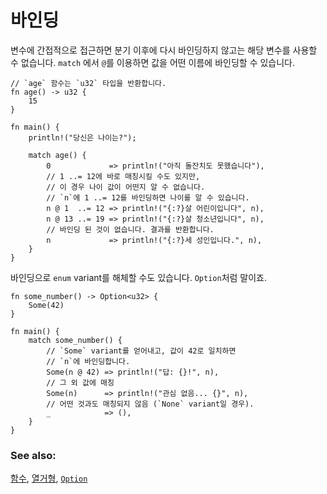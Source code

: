 # 바인딩

변수에 간접적으로 접근하면 분기 이후에 다시 바인딩하지 않고는
해당 변수를 사용할 수 없습니다. `match` 에서 `@`를 이용하면
값을 어떤 이름에 바인딩할 수 있습니다.

```rust,editable
// `age` 함수는 `u32` 타입을 반환합니다.
fn age() -> u32 {
    15
}

fn main() {
    println!("당신은 나이는?");

    match age() {
        0             => println!("아직 돌잔치도 못했습니다"),
        // 1 ..= 12에 바로 매칭시킬 수도 있지만,
        // 이 경우 나이 값이 어떤지 알 수 없습니다.
        // `n`에 1 ..= 12를 바인딩하면 나이를 알 수 있습니다.
        n @ 1  ..= 12 => println!("{:?}살 어린이입니다", n),
        n @ 13 ..= 19 => println!("{:?}살 청소년입니다", n),
        // 바인딩 된 것이 없습니다. 결과를 반환합니다.
        n             => println!("{:?}세 성인입니다.", n),
    }
}
```

바인딩으로 `enum` variant를 해체할 수도 있습니다. `Option`처럼 말이죠.

```rust,editable
fn some_number() -> Option<u32> {
    Some(42)
}

fn main() {
    match some_number() {
        // `Some` variant를 얻어내고, 값이 42로 일치하면
        // `n`에 바인딩합니다.
        Some(n @ 42) => println!("답: {}!", n),
        // 그 외 값에 매칭
        Some(n)      => println!("관심 없음... {}", n),
        // 어떤 것과도 매칭되지 않음 (`None` variant일 경우).
        _            => (),
    }
}
```

### See also:

[함수][functions], [열거형][enums], [`Option`][option]

[functions]: ../../fn.md
[enums]: ../../custom_types/enum.md
[option]: ../../std/option.md
